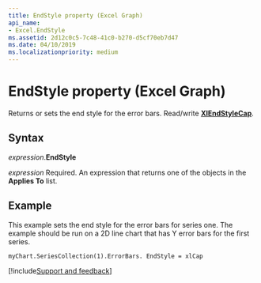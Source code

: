```yaml
---
title: EndStyle property (Excel Graph)
api_name:
- Excel.EndStyle
ms.assetid: 2d12c0c5-7c48-41c0-b270-d5cf70eb7d47
ms.date: 04/10/2019
ms.localizationpriority: medium
---
```



# EndStyle property (Excel Graph)

Returns or sets the end style for the error bars. Read/write **[XlEndStyleCap](excel.xlendstylecap.md)**.

## Syntax

_expression_.**EndStyle**

_expression_ Required. An expression that returns one of the objects in the **Applies To** list.


## Example

This example sets the end style for the error bars for series one. The example should be run on a 2D line chart that has Y error bars for the first series.

```vb
myChart.SeriesCollection(1).ErrorBars. EndStyle = xlCap

```

[!include[Support and feedback](~/includes/feedback-boilerplate.md)]